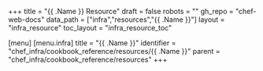 +++
title = "{{ .Name }} Resource"
draft = false
robots = ""
gh_repo = "chef-web-docs"
data_path = ["infra","resources","{{ .Name }}"]
layout = "infra_resource"
toc_layout = "infra_resource_toc"

[menu]
  [menu.infra]
    title = "{{ .Name }}"
    identifier = "chef_infra/cookbook_reference/resources/{{ .Name }}"
    parent = "chef_infra/cookbook_reference/resources"
+++

<!-- The contents of this page are automatically generated from the {{ .Name}}.yaml file in the data directory. -->
<!-- To suggest a change, edit the https://github.com/chef/chef/blob/main/lib/chef/resource/{{ .Name }}.rb file
      and submit a pull request to the https://github.com/chef/chef repository. -->
